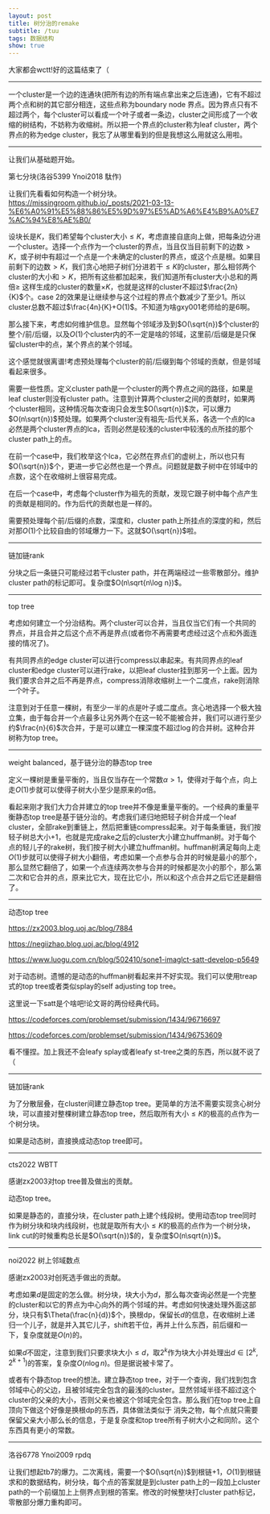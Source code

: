 ```yaml
---
layout: post
title: 树分治的remake
subtitle: /tuu
tags: 数据结构
show: true
---
```


大家都会wctt!好的这篇结束了（

-----

一个cluster是一个边的连通块(把所有边的所有端点拿出来之后连通)，它有不超过两个点和树的其它部分相连，这些点称为boundary node 界点。因为界点只有不超过两个，每个cluster可以看成一个叶子或者一条边，cluster之间形成了一个收缩的树结构，不妨称为收缩树。所以把一个界点的cluster称为leaf cluster，两个界点的称为edge cluster，我忘了从哪里看到的但是我想这么用就这么用啦。

-----

让我们从基础题开始。

第七分块(洛谷5399 Ynoi2018 駄作)

让我们先看看如何构造一个树分块。https://missingroom.github.io/_posts/2021-03-13-%E6%A0%91%E5%88%86%E5%9D%97%E5%AD%A6%E4%B9%A0%E7%AC%94%E8%AE%B0/

设块长是$K$，我们希望每个cluster大小$\leq K$，考虑直接自底向上做，把每条边分进一个cluster。选择一个点作为一个cluster的界点，当且仅当目前剩下的边数$>K$，或子树中有超过一个点是一个未确定的cluster的界点，或这个点是根。如果目前剩下的边数$>K$，我们贪心地把子树们分进若干$\leq K$的cluster，那么相邻两个cluster的大小和$>K$，把所有这些都加起来，我们知道所有cluster大小总和的两倍$\geq$ 这样生成的cluster的数量$\times K$，也就是这样的cluster不超过$\frac{2n}{K}$个。case 2的效果是让继续参与这个过程的界点个数减少了至少$1$。所以cluster总数不超过$\frac{4n}{K}+O(1)$。不知道为啥gxy001老师给的是$6$啊。

那么接下来，考虑如何维护信息。显然每个邻域涉及到$O(\sqrt{n})$个cluster的整个/前/后缀，以及$O(1)$个cluster内的不一定是啥的邻域，这里前/后缀是是只保留cluster中的点，某个界点的某个邻域。

这个感觉就很离谱!考虑预处理每个cluster的前/后缀到每个邻域的贡献，但是邻域看起来很多。

需要一些性质。定义cluster path是一个cluster的两个界点之间的路径，如果是leaf cluster则没有cluster path。注意到计算两个cluster之间的贡献时，如果两个cluster相同，这种情况每次查询只会发生$O(\sqrt{n})$次，可以爆力$O(n\sqrt{n})$预处理。如果两个cluster没有祖先-后代关系，各选一个点的lca必然是两个cluster界点的lca，否则必然是较浅的cluster中较浅的点所挂的那个cluster path上的点。

在前一个case中，我们枚举这个lca，它必然在界点们的虚树上，所以也只有$O(\sqrt{n})$个，更进一步它必然也是一个界点。问题就是数子树中在邻域中的点数，这个在收缩树上很容易完成。

在后一个case中，考虑每个cluster作为祖先的贡献，发现它跟子树中每个点产生的贡献是相同的。作为后代的贡献也是一样的。

需要预处理每个前/后缀的点数，深度和，cluster path上所挂点的深度的和，然后对那$O(1)$个比较自由的邻域爆力一下。这就$O(\sqrt{n})$啦。

-----

链加链rank

分块之后一条链只可能经过若干cluster path，并在两端经过一些零散部分。维护cluster path的标记即可。复杂度$O(n\sqrt{n\log n})$。

-----

top tree

考虑如何建立一个分治结构。两个cluster可以合并，当且仅当它们有一个共同的界点，并且合并之后这个点不再是界点(或者你不再需要考虑经过这个点和外面连接的情况了)。

有共同界点的edge cluster可以进行compress以串起来。有共同界点的leaf cluster和edge cluster可以进行rake，以把leaf cluster挂到那另一个上面。因为我们要求合并之后不再是界点，compress消除收缩树上一个二度点，rake则消除一个叶子。

注意到对于任意一棵树，有至少一半的点是叶子或二度点。贪心地选择一个极大独立集，由于每合并一个点最多让另外两个在这一轮不能被合并，我们可以进行至少约$\frac{n}{6}$次合并，于是可以建立一棵深度不超过$\log$的合并树。这种合并树称为top tree。

-----

weight balanced，基于链分治的静态top tree

定义一棵树是重量平衡的，当且仅当存在一个常数$\alpha>1$，使得对于每个点，向上走$O(1)$步就可以使得子树大小至少是原来的$\alpha$倍。

看起来刚才我们大力合并建立的top tree并不像是重量平衡的。一个经典的重量平衡静态top tree是基于链分治的。考虑我们递归地把轻子树合并成一个leaf cluster，全部rake到重链上，然后把重链compress起来。对于每条重链，我们按轻子树总大小$+1$，也就是完成rake之后的cluster大小建立huffman树。对于每个点的轻儿子的rake树，我们按子树大小建立huffman树。huffman树满足每向上走$O(1)$步就可以使得子树大小翻倍，考虑如果一个点参与合并的时候是最小的那个，那么显然它翻倍了，如果一个点连续两次参与合并的时候都是次小的那个，那么第二次和它合并的点，原来比它大，现在比它小，所以和这个点合并之后它还是翻倍了。

-----

动态top tree

https://zx2003.blog.uoj.ac/blog/7884

https://negiizhao.blog.uoj.ac/blog/4912

https://www.luogu.com.cn/blog/502410/sone1-imaglct-satt-develop-p5649

对于动态树。遗憾的是动态的huffman树看起来并不好实现。我们可以使用treap式的top tree或者类似splay的self adjusting top tree。

这里说一下satt是个啥吧!论文哥的两份经典代码。

https://codeforces.com/problemset/submission/1434/96716697

https://codeforces.com/problemset/submission/1434/96753609

看不懂捏。加上我还不会leafy splay或者leafy st-tree之类的东西，所以就不说了（

-----

链加链rank

为了分散层叠，在cluster间建立静态top tree。更简单的方法不需要实现贪心树分块，可以直接对整棵树建立静态top tree，然后取所有大小$\leq K$的极高的点作为一个树分块。

如果是动态树，直接换成动态top tree即可。

-----

cts2022 WBTT

感谢zx2003对top tree普及做出的贡献。

动态top tree。

如果是静态的，直接分块，在cluster path上建个线段树。使用动态top tree同时作为树分块和块内线段树，也就是取所有大小$\leq K$的极高的点作为一个树分块，link cut的时候重构总长是$O(\sqrt{n})$的，复杂度$O(n\sqrt{n})$。

-----

noi2022 树上邻域数点

感谢zx2003对创死选手做出的贡献。

考虑如果$d$是固定的怎么做。树分块，块大小为$d$，那么每次查询必然是一个完整的cluster和以它的界点为中心向外的两个邻域的并。考虑如何快速处理外面这部分，块只有$\Theta(\frac{n}{d})$个，换根dp，保留长$d$的信息，在收缩树上递归一个儿子，就是并入其它儿子，shift若干位，再并上什么东西，前后缀和一下，复杂度就是$O(n)$的。

如果$d$不固定，注意到我们只要求块大小$\leq d$，取$2^k$作为块大小并处理出$d\in[2^k,2^{k+1})$的答案，复杂度$O(n\log n)$。但是据说被卡常了。

或者有个静态top tree的想法。建立静态top tree，对于一个查询，我们找到包含邻域中心的父边，且被邻域完全包含的最浅的cluster。显然邻域半径不超过这个cluster的父亲的大小，否则父亲也被这个邻域完全包含。那么我们在top tree上自顶向下做这个好像是换根dp的东西，具体做法类似于 消失之物，每个点就只需要保留父亲大小那么长的信息，于是复杂度和top tree所有子树大小之和同阶。这个东西具有更小的常数。

-----

洛谷6778 Ynoi2009 rpdq

让我们想起tb7的爆力。二次离线，需要一个$O(\sqrt{n})$到根链$+1$，$O(1)$到根链求和的数据结构，树分块，每个点的答案就是到cluster path上的一段加上cluster path的一个前缀加上上侧界点到根的答案。修改的时候整块打cluster path标记，零散部分爆力重构即可。